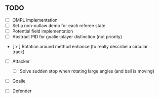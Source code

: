 TODO
----

- [  ] OMPL implementation 
- [  ] Set a non-outlaw demo for each referee state 
- [  ] Potential field implementation
- [  ] Abstract PID for goalie-player distinction (not priority)
- [ x ] Rotation around method enhance (to really describe a circular track)

- [  ] Attacker
    - [  ] Solve sudden stop when rotating large angles (and ball is moving)

- [  ] Goalie
- [  ] Defender  

